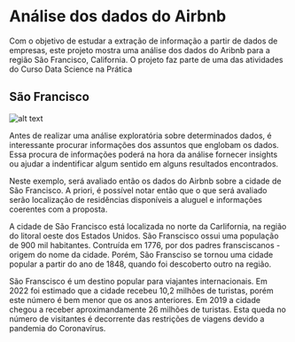 # Análise dos dados do Airbnb

Com o objetivo de estudar a extração de informação a partir de dados de empresas, este projeto mostra uma análise dos dados do Aribnb para a região São Francisco, California. O projeto faz parte de uma das atividades do Curso Data Science na Prática

## São Francisco

![alt text](https://california.onegoviaja.com/planejamento/seguranca-em-san-francisco)


Antes de realizar uma análise exploratória sobre determinados dados, é interessante procurar informações dos assuntos que englobam os dados. Essa procura de informações poderá na hora da análise fornecer insights ou ajudar a indentificar algum sentido em alguns resultados encontrados.

Neste exemplo, será avaliado então os dados do Airbnb sobre a cidade de São Francisco. A priori, é possível notar então que o que será avaliado serão localização de residências disponíveis a aluguel e informações coerentes com a proposta.

A cidade de São Francisco está localizada no norte da Carlifornia, na região do litoral oeste dos Estados Unidos. São Franscisco ossui uma população de 900 mil habitantes. Contruída em 1776, por dos padres fransciscanos - origem do nome da cidade. Porém, São Fransciso se tornou uma cidade popular a partir do ano de 1848, quando foi descoberto outro na região.

São Franscisco é um destino popular para viajantes internacionais. Em 2022 foi estimado que a cidade recebeu 10,2 milhôes de turistas, porém este número é bem menor que os anos anteriores. Em 2019 a cidade chegou a receber aproximandamente 26 milhões de turistas. Esta queda no número de visitantes é decorrente das restrições de viagens devido a pandemia do Coronavírus.

